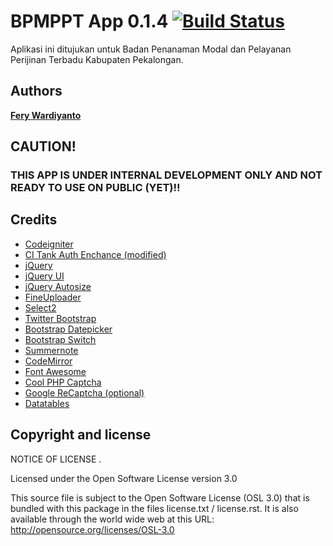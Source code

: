 # BPMPPT App 0.1.4 [![Build Status](https://travis-ci.org/feryardiant/bpmppt.svg?branch=master)](https://travis-ci.org/feryardiant/bpmppt)

Aplikasi ini ditujukan untuk Badan Penanaman Modal dan Pelayanan Perijinan Terbadu Kabupaten Pekalongan.

## Authors

**[Fery Wardiyanto](http://github.com/feryardiant)**

## CAUTION!

### THIS APP IS UNDER INTERNAL DEVELOPMENT ONLY AND NOT READY TO USE ON PUBLIC (YET)!!

## Credits

+ [Codeigniter](http://ellislab.com/codeigniter)
+ [CI Tank Auth Enchance (modified)](http://github.com/TankAuth/Tank-Auth/tree/enchance)
+ [jQuery](http://jquery.com)
+ [jQuery UI](http://jqueryui.com)
+ [jQuery Autosize](http://www.jacklmoore.com/autosize)
+ [FineUploader](http://fineuploader.com)
+ [Select2](http://ivaynberg.github.io/select2/)
+ [Twitter Bootstrap](http://getbootstrap.com)
+ [Bootstrap Datepicker](http://www.eyecon.ro/bootstrap-datepicker)
+ [Bootstrap Switch](http://www.bootstrap-switch.org)
+ [Summernote](http://hackerwins.github.io/summernote/)
+ [CodeMirror](http://codemirror.net)
+ [Font Awesome](http://fortawesome.github.io/Font-Awesome/)
+ [Cool PHP Captcha](https://code.google.com/p/cool-php-captcha/)
+ [Google ReCaptcha (optional)](http://recaptcha.net/plugins/php/)
+ [Datatables](http://datatables.net/)

## Copyright and license

NOTICE OF LICENSE .

Licensed under the Open Software License version 3.0

This source file is subject to the Open Software License (OSL 3.0) that is
bundled with this package in the files license.txt / license.rst.  It is
also available through the world wide web at this URL:
http://opensource.org/licenses/OSL-3.0